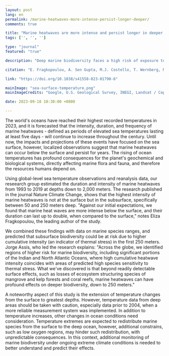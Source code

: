 ```yaml
---
layout: post
lang: en
permalink: /marine-heatwaves-more-intense-persist-longer-deeper/
comments: true

title: "Marine heatwaves are more intense and persist longer in deeper waters"
tags: ['', '', '']

type: "journal"
featured: "true"

description: "Deep marine biodiversity faces a high risk of exposure to the cumulative effect of intense and prolonged heat wave events."

citation: "E. Fragkopoulou, A. Sen Gupta, M.J. Costello, T. Wernberg, M.B. Araújo, E.A. Serrão, O. De Clerck, J. Assis (2023) Marine biodiversity exposed to prolonged and intense subsurface heatwaves. Nature Climate Change."

link: "https://doi.org/10.1038/s41558-023-01790-6"

mainImage: "sea-surface-temperature.png"
mainImageCredits: "Google, U.S. Geological Survey, INEGI, Landsat / Copernicus"

date: 2023-09-18 10:30:00 +0800

---
```


The world's oceans have reached their highest recorded temperatures in 2023, and it is forecasted that the intensity, duration, and frequency of marine heatwaves - defined as periods of elevated sea temperatures lasting at least five days - will continue to increase throughout the century. Until now, the impacts and projections of these events have focused on the sea surface, however, localized observations suggest that marine heatwaves can occur below the surface and persist for years. The rising of ocean temperatures has profound consequences for the planet's geochemical and biological systems, directly affecting marine flora and fauna, and therefore the resources humans depend on.

Using global-level sea temperature observations and reanalysis data, our reseearch group estimated the duration and intensity of marine heatwaves from 1993 to 2019 at depths down to 2,000 meters. The research published in the journal Nature Climate Change, shows that the highest intensity of marine heatwaves is not at the surface but in the subsurface, specifically between 50 and 250 meters deep. "Against our initial expectations, we found that marine heat waves are more intense below the surface, and their duration can last up to double, when compared to the surface," notes Eliza Fragkopoulou, the leading author of the study.

We combined these findings with data on marine species ranges, and predicted that subsurface biodiversity could be at risk due to higher cumulative intensity (an indicator of thermal stress) in the first 250 meters. Jorge Assis, who led the research explains: "Across the globe, we identified regions of higher risk for marine biodiversity, including significant portions of the Indian and North Atlantic Oceans, where high cumulative heatwave intensity coincides with areas of predicted high species sensitivity to thermal stress. What we've discovered is that beyond readily detectable surface effects, such as losses of ecosystem structuring species of mangrove and kelp forests and coral reefs, marine heatwaves can have profound effects on deeper biodiversity, down to 250 meters."

A noteworthy aspect of this study is the extension of temperature changes from the surface to greatest depths. However, temperature data from deep areas should be taken with caution, especially data prior to 2004, when a more reliable measurement system was implemented. In addition to temperature increases, other changes in ocean conditions need consideration. Temperature extremes are expected to redistribute marine species from the surface to the deep ocean, however, additional constrains, such as low oxygen regions, may hinder such redistribution, with unpredictable consequences. In this context, additional monitoring of marine biodiversity under ongoing extreme climate conditions is needed to better understand and predict their effects. 


